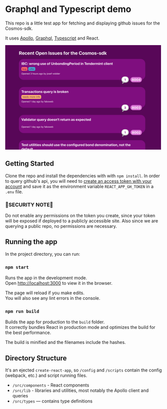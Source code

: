 # Graphql and Typescript demo
This repo is a little test app for fetching and displaying github issues for the Cosmos-sdk. 

It uses [Apollo](https://www.apollographql.com/docs/), [Graphql](https://graphql.org/), [Typescript](https://www.typescriptlang.org/docs) and React.

<img src="demo-img.png" width="500" />

## Getting Started
Clone the repo and install the dependencies with with `npm install`. In order to query github's api, you will need to [create an access token with your account](https://github.com/settings/tokens) and save it as the environment variable `REACT_APP_GH_TOKEN` in a `.env` file.

### 📯SECURITY NOTE📯 
Do not enable any permissions on the token you create, since your token will be exposed if deployed to a publicly accessible site. Also since we are querying a public repo, no permissions are necessary.

## Running the app

In the project directory, you can run:

### `npm start`

Runs the app in the development mode.\
Open [http://localhost:3000](http://localhost:3000) to view it in the browser.

The page will reload if you make edits.\
You will also see any lint errors in the console.

### `npm run build`

Builds the app for production to the `build` folder.\
It correctly bundles React in production mode and optimizes the build for the best performance.

The build is minified and the filenames include the hashes.

## Directory Structure
It's an ejected `create-react-app`, so `/config` and `/scripts` contain the config (webpack, etc.) and script running files.

- `/src/components` - React components
- `/src/lib` - libraries and utilities, most notably the Apollo client and queries
- `/src/types` — contains type definitions

